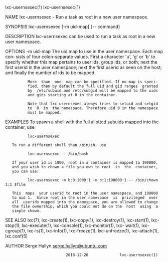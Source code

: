 lxc-usernsexec(1)                                      lxc-usernsexec(1)

NAME
       lxc-usernsexec - Run a task as root in a new user namespace.

SYNOPSIS
       lxc-usernsexec [-m uid-map] {-- command}

DESCRIPTION
       lxc-usernsexec  can  be  used to run a task as root in a new user
       namespace.

OPTIONS
       -m uid-map
              The uid map to use in the user namespace.  Each  map  con‐
              sists  of  four  colon-separate  values. First a character
              'u', 'g' or 'b' to specify whether this  map  pertains  to
              user ids, group ids, or both; next the first userid in the
              user namespace; next the first userid as seen on the host;
              and finally the number of ids to be mapped.

              More  than  one  map can be specified. If no map is speci‐
              fied, then by default the full uid and gid ranges  granted
              by  /etc/subuid and /etc/subgid will be mapped to the uids
              and gids starting at 0 in the container.

              Note that lxc-usernsexec always tries to setuid and setgid
              to  0  in  the namespace. Therefore uid 0 in the namespace
              must be mapped.

EXAMPLES
       To spawn a shell with the full allotted subuids mapped  into  the
       container, use

              lxc-usernsexec

       To run a different shell than /bin/sh, use

              lxc-usernsexec -- /bin/bash

       If your user id is 1000, root in a container is mapped to 190000,
       and you wish to chown a file you own to root  in  the  container,
       you can use:

              lxc-usernsexec -m b:0:1000:1 -m b:1:190000:1 -- /bin/chown 1:1 $file

       This  maps  your userid to root in the user namespace, and 190000
       to uid 1.  Since root in the user namespace  is  privileged  over
       all  userids mapped into the namespace, you are allowed to change
       the file ownership, which you could not do on the  host  using  a
       simple chown.

SEE ALSO
       lxc(7), lxc-create(1), lxc-copy(1), lxc-destroy(1), lxc-start(1),
       lxc-stop(1), lxc-execute(1), lxc-console(1), lxc-monitor(1), lxc-
       wait(1),  lxc-cgroup(1),  lxc-ls(1),  lxc-info(1), lxc-freeze(1),
       lxc-unfreeze(1), lxc-attach(1), lxc.conf(5)

AUTHOR
       Serge Hallyn <serge.hallyn@ubuntu.com>

                               2018-12-20              lxc-usernsexec(1)
